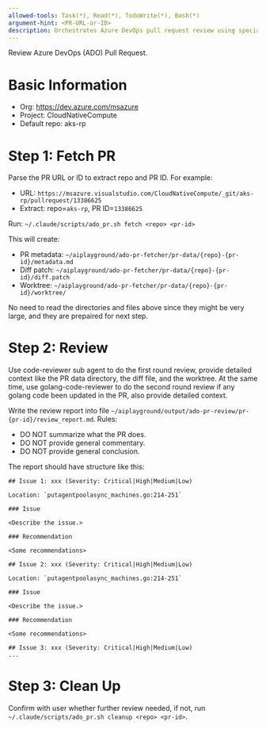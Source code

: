 ```yaml
---
allowed-tools: Task(*), Read(*), TodoWrite(*), Bash(*)
argument-hint: <PR-URL-or-ID>
description: Orchestrates Azure DevOps pull request review using specialized sub-agents
---
```


Review Azure DevOps (ADO) Pull Request. 

# Basic Information

- Org: https://dev.azure.com/msazure
- Project: CloudNativeCompute
- Default repo: aks-rp

# Step 1: Fetch PR

Parse the PR URL or ID to extract repo and PR ID. For example:
- URL: `https://msazure.visualstudio.com/CloudNativeCompute/_git/aks-rp/pullrequest/13386625`
- Extract: repo=`aks-rp`, PR ID=`13386625`

Run: `~/.claude/scripts/ado_pr.sh fetch <repo> <pr-id>`

This will create:
- PR metadata: `~/aiplayground/ado-pr-fetcher/pr-data/{repo}-{pr-id}/metadata.md`
- Diff patch: `~/aiplayground/ado-pr-fetcher/pr-data/{repo}-{pr-id}/diff.patch`
- Worktree: `~/aiplayground/ado-pr-fetcher/pr-data/{repo}-{pr-id}/worktree/`

No need to read the directories and files above since they might be very large, and they are prepaired for next step.

# Step 2: Review

Use code-reviewer sub agent to do the first round review, provide detailed context like the PR data directory, the diff file, and the worktree.
At the same time, use golang-code-reviewer to do the second round review if any golang code been updated in the PR, also provide detailed context.

Write the review report into file `~/aiplayground/output/ado-pr-review/pr-{pr-id}/review_report.md`. Rules:
- DO NOT summarize what the PR does.
- DO NOT provide general commentary.
- DO NOT provide general conclusion.

The report should have structure like this:
```
## Issue 1: xxx (Severity: Critical|High|Medium|Low)

Location: `putagentpoolasync_machines.go:214-251`

### Issue

<Describe the issue.>

### Recommendation

<Some recommendations>

## Issue 2: xxx (Severity: Critical|High|Medium|Low)

Location: `putagentpoolasync_machines.go:214-251`

### Issue

<Describe the issue.>

### Recommendation

<Some recommendations>

## Issue 3: xxx (Severity: Critical|High|Medium|Low)
...
```


# Step 3: Clean Up

Confirm with user whether further review needed, if not, run `~/.claude/scripts/ado_pr.sh cleanup <repo> <pr-id>`.
